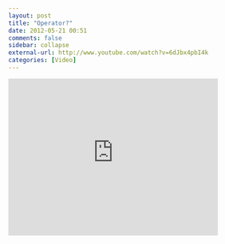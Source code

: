 ```yaml
---
layout: post
title: "Operator?"
date: 2012-05-21 00:51
comments: false
sidebar: collapse
external-url: http://www.youtube.com/watch?v=6dJbx4pbI4k
categories: [Video]
---
```

<div class="flex-video"><iframe width="420" height="315" src="http://www.youtube.com/embed/6dJbx4pbI4k" frameborder="0" allowfullscreen></iframe></div>